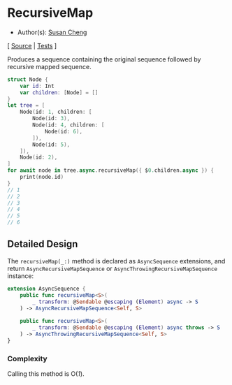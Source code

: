 # RecursiveMap

* Author(s): [Susan Cheng](https://github.com/SusanDoggie)

[
[Source](https://github.com/apple/swift-async-algorithms/blob/main/Sources/AsyncAlgorithms/AsyncRecursiveMapSequence.swift) |
[Tests](https://github.com/apple/swift-async-algorithms/blob/main/Tests/AsyncAlgorithmsTests/TestRecursiveMap.swift)
]

Produces a sequence containing the original sequence followed by recursive mapped sequence.

```swift
struct Node {
    var id: Int
    var children: [Node] = []
}
let tree = [
    Node(id: 1, children: [
        Node(id: 3),
        Node(id: 4, children: [
            Node(id: 6),
        ]),
        Node(id: 5),
    ]),
    Node(id: 2),
]
for await node in tree.async.recursiveMap({ $0.children.async }) {
    print(node.id)
}
// 1
// 2
// 3
// 4
// 5
// 6
```

## Detailed Design

The `recursiveMap(_:)` method is declared as `AsyncSequence` extensions, and return `AsyncRecursiveMapSequence` or `AsyncThrowingRecursiveMapSequence` instance:

```swift
extension AsyncSequence {
    public func recursiveMap<S>(
        _ transform: @Sendable @escaping (Element) async -> S
    ) -> AsyncRecursiveMapSequence<Self, S>
    
    public func recursiveMap<S>(
        _ transform: @Sendable @escaping (Element) async throws -> S
    ) -> AsyncThrowingRecursiveMapSequence<Self, S>
}
```

### Complexity

Calling this method is O(_1_).
